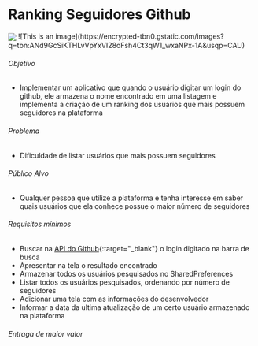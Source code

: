 # Ranking Seguidores Github

<img align="center"  w="100%" src="https://encrypted-tbn0.gstatic.com/images?q=tbn:ANd9GcSiKTHLvVpYxVI28oFsh4Ct3qW1_wxaNPx-1A&usqp=CAU">
![This is an image](https://encrypted-tbn0.gstatic.com/images?q=tbn:ANd9GcSiKTHLvVpYxVI28oFsh4Ct3qW1_wxaNPx-1A&usqp=CAU)

###### Objetivo

- Implementar um aplicativo que quando o usuário digitar um login do github, ele armazena o nome encontrado em uma listagem e implementa a criação de um ranking dos usuários que mais possuem seguidores na plataforma

###### Problema

- Dificuldade de listar usuários que mais possuem seguidores

###### Público Alvo

- Qualquer pessoa que utilize a plataforma e tenha interesse em saber quais usuários que ela conhece possue o maior número de seguidores

###### Requisitos mínimos

- Buscar na [API do Github](https://api.github.com/){:target="\_blank"} o login digitado na barra de busca
- Apresentar na tela o resultado encontrado
- Armazenar todos os usuários pesquisados no SharedPreferences
- Listar todos os usuários pesquisados, ordenando por número de seguidores
- Adicionar uma tela com as informações do desenvolvedor
- Informar a data da ultima atualização de um certo usuário armazenado na plataforma

###### Entraga de maior valor
